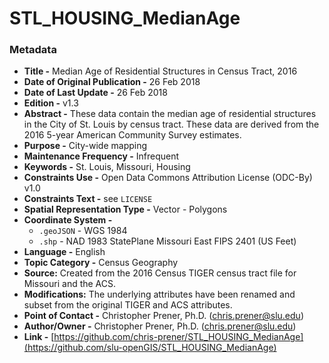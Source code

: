 # STL_HOUSING_MedianAge

### Metadata
  * **Title -** Median Age of Residential Structures in Census Tract, 2016
  * **Date of Original Publication -** 26 Feb 2018
  * **Date of Last Update -** 26 Feb 2018
  * **Edition -** v1.3
  * **Abstract -** These data contain the median age of residential structures in the City of St. Louis by census tract. These data are derived from the 2016 5-year American Community Survey estimates.
  * **Purpose -** City-wide mapping
  * **Maintenance Frequency -** Infrequent
  * **Keywords -** St. Louis, Missouri, Housing
  * **Constraints Use -** Open Data Commons Attribution License (ODC-By) v1.0
  * **Constraints Text -** see `LICENSE`
  * **Spatial Representation Type -** Vector - Polygons
  * **Coordinate System -**
    * `.geoJSON` - WGS 1984
    * `.shp` - NAD 1983 StatePlane Missouri East FIPS 2401 (US Feet)
  * **Language -** English
  * **Topic Category -** Census Geography
  * **Source:** Created from the 2016 Census TIGER census tract file for Missouri and the ACS.
  * **Modifications:** The underlying attributes have been renamed and subset from the original TIGER and ACS attributes.
  * **Point of Contact -** Christopher Prener, Ph.D. ([chris.prener@slu.edu](mailto:chris.prener@slu.edu))
  * **Author/Owner -** Christopher Prener, Ph.D. ([chris.prener@slu.edu](mailto:chris.prener@slu.edu))
  * **Link -** [https://github.com/chris-prener/STL_HOUSING_MedianAge](https://github.com/slu-openGIS/STL_HOUSING_MedianAge)
